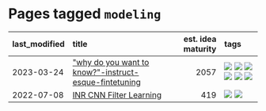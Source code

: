 # Pages tagged `modeling`

|last_modified|title|est. idea maturity|tags
|:---|:---|---:|:---|
|2023-03-24|["why do you want to know?"-instruct-esque-fintetuning](../whydoyouwantoknow.md)|2057|[![](https://img.shields.io/badge/tag-agency-5b6ac0)](../tags/agency.md) [![](https://img.shields.io/badge/tag-alignment-062ab)](../tags/alignment.md) [![](https://img.shields.io/badge/tag-ethics-95446)](../tags/ethics.md) [![](https://img.shields.io/badge/tag-modeling-d5a11)](../tags/modeling.md) [![](https://img.shields.io/badge/tag-nlp-91514)](../tags/nlp.md) [![](https://img.shields.io/badge/tag-privacy-4d8aaa)](../tags/privacy.md)|
|2022-07-08|[INR CNN Filter Learning](../INR_CNN_filter_learning.md)|419|[![](https://img.shields.io/badge/tag-experimental-af803c)](../tags/experimental.md) [![](https://img.shields.io/badge/tag-modeling-d5a11)](../tags/modeling.md)|